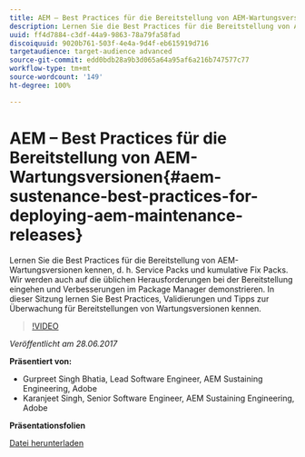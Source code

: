 ```yaml
---
title: AEM – Best Practices für die Bereitstellung von AEM-Wartungsversionen
description: Lernen Sie die Best Practices für die Bereitstellung von AEM-Wartungsversionen kennen, d. h. Service Packs und kumulative Fix Packs. Wir werden auch auf die üblichen Herausforderungen bei der Bereitstellung eingehen und Verbesserungen im Package Manager demonstrieren. In dieser Sitzung lernen Sie Best Practices, Validierungen und Tipps zur Überwachung für Bereitstellungen von Wartungsversionen kennen.
uuid: ff4d7884-c3df-44a9-9863-78a79fa58fad
discoiquuid: 9020b761-503f-4e4a-9d4f-eb615919d716
targetaudience: target-audience advanced
source-git-commit: edd0bdb28a9b3d065a64a95af6a216b747577c77
workflow-type: tm+mt
source-wordcount: '149'
ht-degree: 100%

---
```


# AEM – Best Practices für die Bereitstellung von AEM-Wartungsversionen{#aem-sustenance-best-practices-for-deploying-aem-maintenance-releases}

Lernen Sie die Best Practices für die Bereitstellung von AEM-Wartungsversionen kennen, d. h. Service Packs und kumulative Fix Packs. Wir werden auch auf die üblichen Herausforderungen bei der Bereitstellung eingehen und Verbesserungen im Package Manager demonstrieren. In dieser Sitzung lernen Sie Best Practices, Validierungen und Tipps zur Überwachung für Bereitstellungen von Wartungsversionen kennen.

>[!VIDEO](https://video.tv.adobe.com/v/18982/?quality=9)

*Veröffentlicht am 28.06.2017*

**Präsentiert von:**

* Gurpreet Singh Bhatia, Lead Software Engineer, AEM Sustaining Engineering, Adobe
* Karanjeet Singh, Senior Software Engineer, AEM Sustaining Engineering, Adobe

**Präsentationsfolien**

[Datei herunterladen](assets/aem-sustenance-best-practices-gems.pdf)
<!--
[Get back to the Overview](https://helpx.adobe.com/experience-manager/kt/eseminars/gems/aem-index.html)
-->
